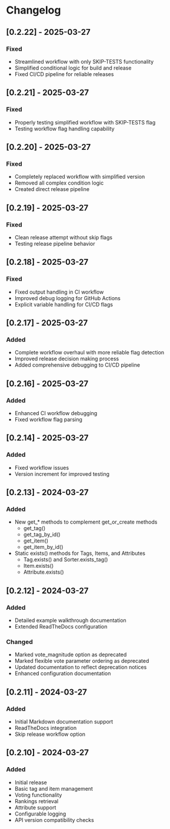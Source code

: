 # Changelog

## [0.2.22] - 2025-03-27

### Fixed
- Streamlined workflow with only SKIP-TESTS functionality
- Simplified conditional logic for build and release
- Fixed CI/CD pipeline for reliable releases

## [0.2.21] - 2025-03-27

### Fixed
- Properly testing simplified workflow with SKIP-TESTS flag
- Testing workflow flag handling capability

## [0.2.20] - 2025-03-27

### Fixed
- Completely replaced workflow with simplified version
- Removed all complex condition logic
- Created direct release pipeline

## [0.2.19] - 2025-03-27

### Fixed
- Clean release attempt without skip flags
- Testing release pipeline behavior

## [0.2.18] - 2025-03-27

### Fixed
- Fixed output handling in CI workflow
- Improved debug logging for GitHub Actions
- Explicit variable handling for CI/CD flags

## [0.2.17] - 2025-03-27

### Added
- Complete workflow overhaul with more reliable flag detection
- Improved release decision making process
- Added comprehensive debugging to CI/CD pipeline

## [0.2.16] - 2025-03-27

### Added
- Enhanced CI workflow debugging
- Fixed workflow flag parsing

## [0.2.14] - 2025-03-27

### Added
- Fixed workflow issues
- Version increment for improved testing

## [0.2.13] - 2024-03-27

### Added
- New get_* methods to complement get_or_create methods
  - get_tag()
  - get_tag_by_id()
  - get_item()
  - get_item_by_id()
- Static exists() methods for Tags, Items, and Attributes
  - Tag.exists() and Sorter.exists_tag()
  - Item.exists()
  - Attribute.exists()

## [0.2.12] - 2024-03-27

### Added
- Detailed example walkthrough documentation
- Extended ReadTheDocs configuration

### Changed
- Marked vote_magnitude option as deprecated
- Marked flexible vote parameter ordering as deprecated
- Updated documentation to reflect deprecation notices
- Enhanced configuration documentation

## [0.2.11] - 2024-03-27

### Added
- Initial Markdown documentation support
- ReadTheDocs integration
- Skip release workflow option

## [0.2.10] - 2024-03-27

### Added
- Initial release
- Basic tag and item management
- Voting functionality
- Rankings retrieval
- Attribute support
- Configurable logging
- API version compatibility checks